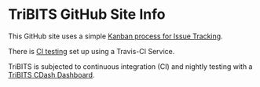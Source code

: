 # TriBITS GitHub Site Info

This GitHub site uses a simple [Kanban process for Issue Tracking](https://github.com/TriBITSPub/TriBITS/wiki/Kanban-Process-for-Issue-Tracking).

There is [CI testing](https://travis-ci.org/TriBITSPub/TriBITS) set up using a Travis-CI Service.

TriBITS is subjected to continuous integration (CI) and nightly testing with a [TriBITS CDash Dashboard](https://github.com/TriBITSPub/TriBITS/wiki/TriBITS-CDash-Dashboard).
